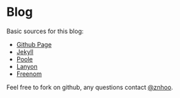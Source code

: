 # Blog

Basic sources for this blog:

* [Github Page](https://pages.github.com/)
* [Jekyll](http://jekyllrb.com/)
* [Poole](http://getpoole.com/)
* [Lanyon](http://lanyon.getpoole.com/)
* [Freenom](http://www.freenom.com/en/index.html)

Feel free to fork on github, any questions contact <a href="https://twitter.com/znhoo" target="_blank">@znhoo</a>.